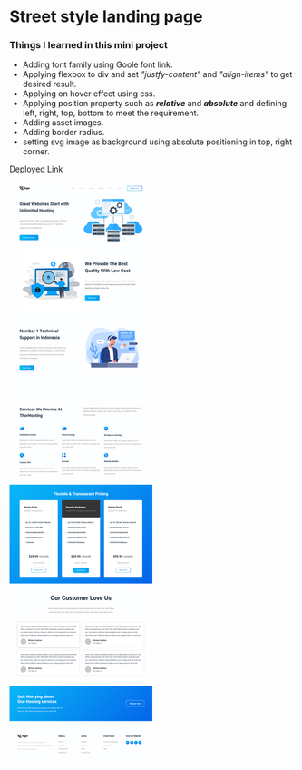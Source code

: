 # Street style landing page
### Things I learned in this mini project
* Adding font family using Goole font link.
* Applying flexbox to div and set _"justfy-content"_ and _"align-items"_ to get desired result.
* Applying on hover effect using css.
* Applying position property such as _**relative**_ and _**absolute**_ and defining left, right, top, bottom to meet the requirement.
* Adding asset images.
* Adding border radius.
* setting svg image as background using absolute positioning in top, right corner.

[Deployed Link](https://hosting-landing-page-clone.netlify.app/)


![thumbnail](thumb.png)



